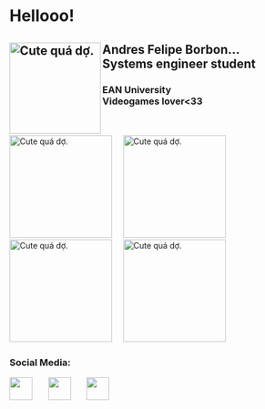 <h1> Hellooo! </h1>
<h2> 
    Andres Felipe Borbon...
    <img src="https://i.pinimg.com/736x/66/9e/46/669e4605028d005007eaeff6fae82b53.jpg" 
     align="left"
     alt="Cute quá dợ.";
     width="160"
     height="160"
     title="Cute quá dợ.">
    <br>
    Systems engineer student 
</h2>
<h3> EAN University <br> Videogames lover<33 </h3>
    <br>
    <br>
<div>
<img src="https://i.pinimg.com/564x/0f/04/ac/0f04ac135a8d6db96514bd97261c1c97.jpg" 
     alt="Cute quá dợ.";
     width="180"
     height="180"
     title="Cute quá dợ.">
    &nbsp;
    &nbsp;
<img src="https://i.pinimg.com/564x/11/ec/77/11ec77d4a151888e5389209e61a56d45.jpg"
     alt="Cute quá dợ.";
     width="180"
     height="180"
     title="Cute quá dợ.">
    &nbsp;
    &nbsp;
<img src="https://i.pinimg.com/564x/02/34/03/0234032947fc30f698b37187f18f1be9.jpg"
     alt="Cute quá dợ.";
     width="180"
     height="180"
     title="Cute quá dợ.">
    &nbsp;
    &nbsp;
<img src="https://i.pinimg.com/564x/d4/9f/5d/d49f5d5566afb032a4730e7cf5ecb238.jpg"
     alt="Cute quá dợ.";
     width="180"
     height="180"
     title="Cute quá dợ.">
</div>
<h3> Social Media: </h3>
    <a href="https://www.instagram.com/andreww.f/"><img src="https://i.pinimg.com/736x/aa/ac/d5/aaacd554e216347866793cf32ebfa807.jpg"width="40" height="40"></a>
    &nbsp;
    &nbsp;
    &nbsp;
    <a href="https://api.whatsapp.com/send/?phone=573164678501&text&app_absent=0"><img src="https://i.pinimg.com/564x/8f/82/08/8f82081674b7c19714a463168c47bf4e.jpg" width="40" height="40"></a>
    &nbsp;
    &nbsp;
    &nbsp;
    <a href="https://twitter.com/andreww_f?t=lAu_Q-TdBixZne9qJBp5cg&s=09"><img src="https://i.pinimg.com/564x/be/1a/5d/be1a5dfda55408eba7dbfeef0dfefdbe.jpg"width="40" height="40"></a>
